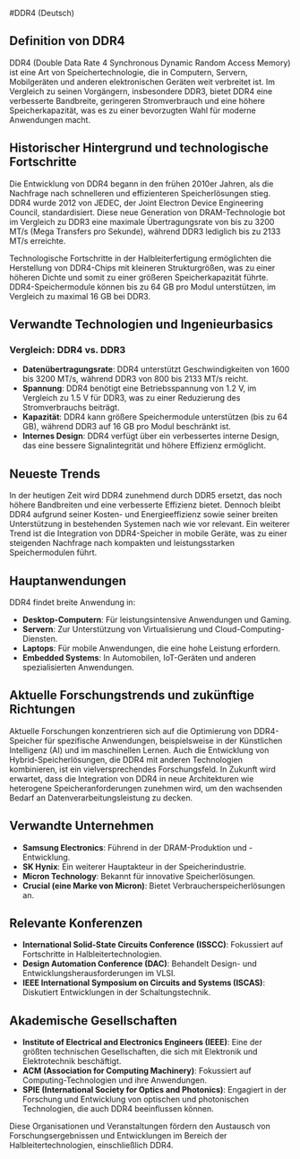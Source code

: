 #DDR4 (Deutsch)

## Definition von DDR4

DDR4 (Double Data Rate 4 Synchronous Dynamic Random Access Memory) ist eine Art von Speichertechnologie, die in Computern, Servern, Mobilgeräten und anderen elektronischen Geräten weit verbreitet ist. Im Vergleich zu seinen Vorgängern, insbesondere DDR3, bietet DDR4 eine verbesserte Bandbreite, geringeren Stromverbrauch und eine höhere Speicherkapazität, was es zu einer bevorzugten Wahl für moderne Anwendungen macht.

## Historischer Hintergrund und technologische Fortschritte

Die Entwicklung von DDR4 begann in den frühen 2010er Jahren, als die Nachfrage nach schnelleren und effizienteren Speicherlösungen stieg. DDR4 wurde 2012 von JEDEC, der Joint Electron Device Engineering Council, standardisiert. Diese neue Generation von DRAM-Technologie bot im Vergleich zu DDR3 eine maximale Übertragungsrate von bis zu 3200 MT/s (Mega Transfers pro Sekunde), während DDR3 lediglich bis zu 2133 MT/s erreichte.

Technologische Fortschritte in der Halbleiterfertigung ermöglichten die Herstellung von DDR4-Chips mit kleineren Strukturgrößen, was zu einer höheren Dichte und somit zu einer größeren Speicherkapazität führte. DDR4-Speichermodule können bis zu 64 GB pro Modul unterstützen, im Vergleich zu maximal 16 GB bei DDR3.

## Verwandte Technologien und Ingenieurbasics

### Vergleich: DDR4 vs. DDR3

- **Datenübertragungsrate**: DDR4 unterstützt Geschwindigkeiten von 1600 bis 3200 MT/s, während DDR3 von 800 bis 2133 MT/s reicht.
- **Spannung**: DDR4 benötigt eine Betriebsspannung von 1.2 V, im Vergleich zu 1.5 V für DDR3, was zu einer Reduzierung des Stromverbrauchs beiträgt.
- **Kapazität**: DDR4 kann größere Speichermodule unterstützen (bis zu 64 GB), während DDR3 auf 16 GB pro Modul beschränkt ist.
- **Internes Design**: DDR4 verfügt über ein verbessertes interne Design, das eine bessere Signalintegrität und höhere Effizienz ermöglicht.

## Neueste Trends

In der heutigen Zeit wird DDR4 zunehmend durch DDR5 ersetzt, das noch höhere Bandbreiten und eine verbesserte Effizienz bietet. Dennoch bleibt DDR4 aufgrund seiner Kosten- und Energieeffizienz sowie seiner breiten Unterstützung in bestehenden Systemen nach wie vor relevant. Ein weiterer Trend ist die Integration von DDR4-Speicher in mobile Geräte, was zu einer steigenden Nachfrage nach kompakten und leistungsstarken Speichermodulen führt.

## Hauptanwendungen

DDR4 findet breite Anwendung in:

- **Desktop-Computern**: Für leistungsintensive Anwendungen und Gaming.
- **Servern**: Zur Unterstützung von Virtualisierung und Cloud-Computing-Diensten.
- **Laptops**: Für mobile Anwendungen, die eine hohe Leistung erfordern.
- **Embedded Systems**: In Automobilen, IoT-Geräten und anderen spezialisierten Anwendungen.

## Aktuelle Forschungstrends und zukünftige Richtungen

Aktuelle Forschungen konzentrieren sich auf die Optimierung von DDR4-Speicher für spezifische Anwendungen, beispielsweise in der Künstlichen Intelligenz (AI) und im maschinellen Lernen. Auch die Entwicklung von Hybrid-Speicherlösungen, die DDR4 mit anderen Technologien kombinieren, ist ein vielversprechendes Forschungsfeld. In Zukunft wird erwartet, dass die Integration von DDR4 in neue Architekturen wie heterogene Speicheranforderungen zunehmen wird, um den wachsenden Bedarf an Datenverarbeitungsleistung zu decken.

## Verwandte Unternehmen

- **Samsung Electronics**: Führend in der DRAM-Produktion und -Entwicklung.
- **SK Hynix**: Ein weiterer Hauptakteur in der Speicherindustrie.
- **Micron Technology**: Bekannt für innovative Speicherlösungen.
- **Crucial (eine Marke von Micron)**: Bietet Verbraucherspeicherlösungen an.

## Relevante Konferenzen

- **International Solid-State Circuits Conference (ISSCC)**: Fokussiert auf Fortschritte in Halbleitertechnologien.
- **Design Automation Conference (DAC)**: Behandelt Design- und Entwicklungsherausforderungen im VLSI.
- **IEEE International Symposium on Circuits and Systems (ISCAS)**: Diskutiert Entwicklungen in der Schaltungstechnik.

## Akademische Gesellschaften

- **Institute of Electrical and Electronics Engineers (IEEE)**: Eine der größten technischen Gesellschaften, die sich mit Elektronik und Elektrotechnik beschäftigt.
- **ACM (Association for Computing Machinery)**: Fokussiert auf Computing-Technologien und ihre Anwendungen.
- **SPIE (International Society for Optics and Photonics)**: Engagiert in der Forschung und Entwicklung von optischen und photonischen Technologien, die auch DDR4 beeinflussen können. 

Diese Organisationen und Veranstaltungen fördern den Austausch von Forschungsergebnissen und Entwicklungen im Bereich der Halbleitertechnologien, einschließlich DDR4.